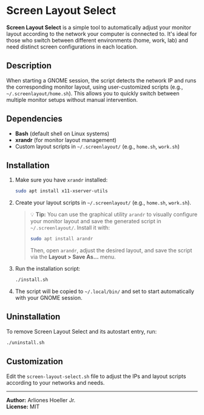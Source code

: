 # Screen Layout Select

**Screen Layout Select** is a simple tool to automatically adjust your monitor layout according to the network your computer is connected to. It's ideal for those who switch between different environments (home, work, lab) and need distinct screen configurations in each location.

## Description

When starting a GNOME session, the script detects the network IP and runs the corresponding monitor layout, using user-customized scripts (e.g., `~/.screenlayout/home.sh`). This allows you to quickly switch between multiple monitor setups without manual intervention.

## Dependencies

- **Bash** (default shell on Linux systems)
- **xrandr** (for monitor layout management)
- Custom layout scripts in `~/.screenlayout/` (e.g., `home.sh`, `work.sh`)

## Installation

1. Make sure you have `xrandr` installed:
   ```sh
   sudo apt install x11-xserver-utils
   ```
2. Create your layout scripts in `~/.screenlayout/` (e.g., `home.sh`, `work.sh`).

   > 💡 **Tip:** You can use the graphical utility `arandr` to visually configure your monitor layout and save the generated script in `~/.screenlayout/`. Install it with:
   > ```sh
   > sudo apt install arandr
   > ```
   > Then, open `arandr`, adjust the desired layout, and save the script via the **Layout > Save As...** menu.

3. Run the installation script:
   ```sh
   ./install.sh
   ```
4. The script will be copied to `~/.local/bin/` and set to start automatically with your GNOME session.

## Uninstallation

To remove Screen Layout Select and its autostart entry, run:
```sh
./uninstall.sh
```

## Customization

Edit the `screen-layout-select.sh` file to adjust the IPs and layout scripts according to your networks and needs.

---

**Author:** Arliones Hoeller Jr.<br>
**License:** MIT